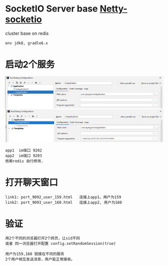 SocketIO Server base [Netty-socketio](https://github.com/mrniko/netty-socketio)
===
cluster base on redis

```
env jdk8, gradle6.x
```

#  启动2个服务
![image-app01.png](doc/image-app01.png)
![image-app02.png](doc/image-app02.png)
```
app1  im端口 9202
app2  im端口 9203
依赖redis 自行修改.
```

#   打开聊天窗口

```
link1: port_9092_user_159.html   连接上app1，用户为159
link2: port_9093_user_160.html   连接上app2, 用户为160
```

#  验证
```
用2个不同的浏览器打开2个网页，让sid不同  
或者 同一浏览器打开配置 config.setRandomSession(true)   

用户为159,160 链接在不同的服务
2个用户相互发送消息，用户能正常接收。
```

